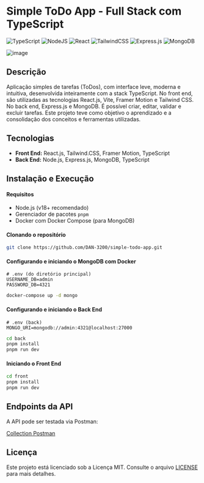 #  Simple ToDo App - Full Stack com TypeScript

![TypeScript](https://img.shields.io/badge/typescript-%23007ACC.svg?style=for-the-badge&logo=typescript&logoColor=white)
![NodeJS](https://img.shields.io/badge/node.js-6DA55F?style=for-the-badge&logo=node.js&logoColor=white)
![React](https://img.shields.io/badge/react-%2320232a.svg?style=for-the-badge&logo=react&logoColor=%2361DAFB)
![TailwindCSS](https://img.shields.io/badge/tailwindcss-%2338B2AC.svg?style=for-the-badge&logo=tailwind-css&logoColor=white)
![Express.js](https://img.shields.io/badge/express.js-%23404d59.svg?style=for-the-badge&logo=express&logoColor=%2361DAFB)
![MongoDB](https://img.shields.io/badge/MongoDB-%234ea94b.svg?style=for-the-badge&logo=mongodb&logoColor=white)

![image](https://github.com/user-attachments/assets/c7212a33-5d19-46dd-b34d-37d216a53511)

## Descrição 
Aplicação simples de tarefas (ToDos), com interface leve, moderna e intuitiva, desenvolvida inteiramente com a stack TypeScript. No front end, são utilizadas as tecnologias React.js, Vite, Framer Motion e Tailwind CSS. No back end, Express.js e MongoDB. É possível criar, editar, validar e excluir tarefas.
Este projeto teve como objetivo o aprendizado e a consolidação dos conceitos e ferramentas utilizadas.

## Tecnologias

* **Front End:** React.js, Tailwind.CSS, Framer Motion, TypeScript
* **Back End:** Node.js, Express.js, MongoDB, TypeScript

## Instalação e Execução

#### Requisitos

* Node.js (v18+ recomendado)
* Gerenciador de pacotes `pnpm`
* Docker com Docker Compose (para MongoDB)

#### Clonando o repositório

```bash
git clone https://github.com/DAN-3200/simple-todo-app.git
```

#### Configurando e iniciando o MongoDB com Docker

```.env
# .env (do diretório principal)
USERNAME_DB=admin
PASSWORD_DB=4321
```

```bash
docker-compose up -d mongo
```

#### Configurando e iniciando o Back End

```.env
# .env (back)
MONGO_URI=mongodb://admin:4321@localhost:27000
```

```bash
cd back
pnpm install
pnpm run dev
```

#### Iniciando o Front End

```bash
cd front
pnpm install
pnpm run dev
```

## Endpoints da API
A API pode ser testada via Postman:

[Collection Postman](https://www.postman.com/dan-3200/workspace/publico/collection/43029232-49f5a658-a5b4-45b3-939d-c21cfa10f67c?action=share&creator=43029232)

## Licença
Este projeto está licenciado sob a Licença MIT. Consulte o arquivo [LICENSE](./LICENSE) para mais detalhes.
